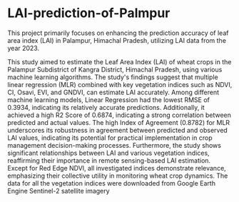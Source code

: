 # LAI-prediction-of-Palmpur
This project primarily focuses on enhancing the prediction accuracy of leaf area index (LAI) in Palampur, Himachal Pradesh, utilizing LAI data from the year 2023.


This study aimed to estimate the Leaf Area Index (LAI) of wheat crops in the
Palampur Subdistrict of Kangra District, Himachal Pradesh, using various machine
learning algorithms. The study's findings suggest that multiple linear regression (MLR)
combined with key vegetation indices such as NDVI, CI, Osavi, EVI, and GNDVI, can
estimate LAI accurately. Among different machine learning models, Linear Regression had
the lowest RMSE of 0.3934, indicating its relatively accurate predictions. Additionally, it
achieved a high R2 Score of 0.6874, indicating a strong correlation between predicted and
actual values. The high Index of Agreement (0.8782) for MLR underscores its robustness
in agreement between predicted and observed LAI values, indicating its potential for
practical implementation in crop management decision-making processes.
Furthermore, the study shows significant relationships between LAI and various
vegetation indices, reaffirming their importance in remote sensing-based LAI estimation.
Except for Red Edge NDVI, all investigated indices demonstrate relevance, emphasizing
their collective utility in monitoring wheat crop dynamics. The data for all the vegetation
indices were downloaded from Google Earth Engine Sentinel-2 satellite imagery
